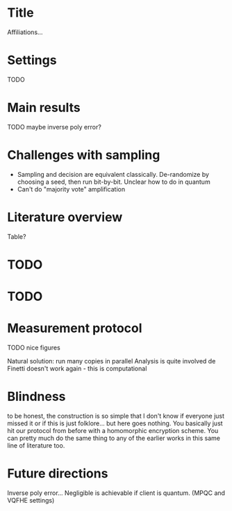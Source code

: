 # Title

Affiliations...

# Settings

TODO

# Main results

TODO maybe inverse poly error?

# Challenges with sampling

* Sampling and decision are equivalent classically. De-randomize by choosing a seed, then run bit-by-bit. Unclear how to do in quantum
* Can't do "majority vote" amplification

# Literature overview

Table?

# TODO

# TODO

# Measurement protocol

TODO nice figures

Natural solution: run many copies in parallel
Analysis is quite involved
de Finetti doesn't work again - this is computational

# Blindness

to be honest, the construction is so simple that I don't know if everyone just missed it or if this is just folklore... but here goes nothing.
You basically just hit our protocol from before with a homomorphic encryption scheme.
You can pretty much do the same thing to any of the earlier works in this same line of literature too.

# Future directions

Inverse poly error...
Negligible is achievable if client is quantum. (MPQC and VQFHE settings)
